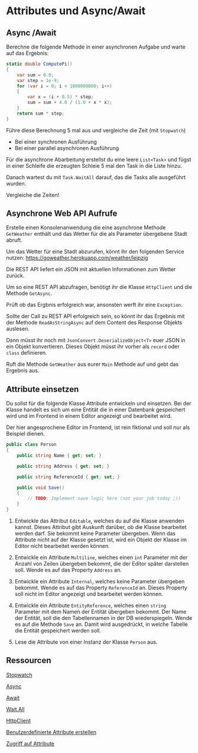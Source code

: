 # Attributes und Async/Await

## Async /Await

Berechne die folgende Methode in einer asynchronen Aufgabe und warte auf das Ergebnis:

```csharp
static double ComputePi()
{
    var sum = 0.0;
    var step = 1e-9;
    for (var i = 0; i < 1000000000; i++)
    {
        var x = (i + 0.5) * step;
        sum = sum + 4.0 / (1.0 + x * x);
    }
    return sum * step;
}
```

Führe diese Berechnung 5 mal aus und vergleiche die Zeit (mit `Stopwatch`)

- Bei einer synchronen Ausführung
- Bei einer parallel asynchronen Ausführung

Für die asynchrone Abarbeitung erstellst du eine leere `List<Task>` und fügst in einer Schleife die erzeugten Schleie 5 mal den Task in die Liste hinzu.

Danach wartest du mit `Task.WaitAll` darauf, das die Tasks alle ausgeführt wurden.

Vergleiche die Zeiten!

## Asynchrone Web API Aufrufe

Erstelle einen Konsolenanwendung die eine asynchrone Methode `GetWeather` enthält und das Wetter für die als Parameter übergebene Stadt abruft.

Um das Wetter für eine Stadt abzurufen, könnt ihr den folgenden Service nutzen: https://goweather.herokuapp.com/weather/leipzig

Die REST API liefert ein JSON mit aktuellen Informationen zum Wetter zurück. 

Um so eine REST API abzufragen, benötigt ihr die Klasse `HttpClient` und die Methode `GetAsync`.

Prüft ob das Ergbnis erfolgreich war, ansonsten werft ihr eine `Exception`.

Sollte der Call zu REST API erfolgreich sein, so könnt ihr das Ergebnis mit der Methode `ReadAsStringAsync` auf dem Content des Response Objekts auslesen. 

Dann müsst ihr noch mit `JsonConvert.DeserializeObject<T>` euer JSON in ein Objekt konvertieren. Dieses Objekt müsst ihr vorher als `record` oder `class` definieren.

Ruft die Methode `GetWeather` aus eurer `Main` Methode auf und gebt das Ergebnis aus.

## Attribute einsetzen

Du sollst für die folgende Klasse Attribute entwickeln und einsetzen. Bei der Klasse handelt es sich um eine Entität die in einer Datenbank gespeichert wird und im Frontend in einem Editor angezeigt und bearbeitet wird.

Der hier angesprochene Editor im Frontend, ist  rein fiktional und soll nur als Beispiel dienen.

```csharp
public class Person
{
    public string Name { get; set; }

    public string Address { get; set; }

    public string ReferenceId { get; set; }

    public void Save()
    {
        // TODO: Implement save logic here (not your job today ;))
    }
}
```

1. Entwickle das Attribut `Editable`, welches du auf die Klasse anwenden kannst. Dieses Attribut gibt Auskunft darüber, ob die Klasse bearbeitet werden darf. Sie bekommt keine Parameter übergeben. Wenn das Attribute nicht auf der Klasse gesetzt ist, wird ein Objekt der Klasse im Editor nicht bearbeitet werden können.

2. Entwickle ein Attribute `Multiline`, welches einen `int` Parameter mit der Anzahl von Zeilen übergeben bekommt, die der Editor später darstellen soll. Wende es auf das Property `Address` an.

3. Entwickle ein Attribute `Internal`, welches keine Parameter übergeben bekommt. Wende es auf das Property `ReferenceId` an. Dieses Property soll nicht im Editor angezeigt und bearbeitet werden können.

4. Entwickle ein Attribute `EntityReference`, welches einen `string` Parameter mit dem Namen der Entität übergeben bekommt. Der Name der Entität, soll die den Tabellennamen in der DB wiederspiegeln. Wende es auf die Methode `Save` an. Damit wird ausgedrückt, in welche Tabelle die Entität gespeichert werden soll.

5. Lese die Attribute von einer Instanz der Klasse `Person` aus.

## Ressourcen

[Stopwatch](https://docs.microsoft.com/de-de/dotnet/api/system.diagnostics.stopwatch?view=net-6.0)

[Async](https://docs.microsoft.com/de-de/dotnet/csharp/programming-guide/concepts/async/)

[Await](https://docs.microsoft.com/de-de/dotnet/csharp/language-reference/keywords/await)

[Wait.All](https://docs.microsoft.com/de-de/dotnet/api/system.threading.tasks.task.waitall?view=net-6.0)

[HttpClient](https://docs.microsoft.com/de-de/dotnet/api/system.net.http.httpclient?view=net-6.0)

[Benutzerdefinierte Attribute erstellen](https://docs.microsoft.com/de-de/dotnet/csharp/programming-guide/concepts/attributes/creating-custom-attributes)

[Zugriff auf Attribute](https://docs.microsoft.com/de-de/dotnet/csharp/programming-guide/concepts/attributes/accessing-attributes-by-using-reflection)